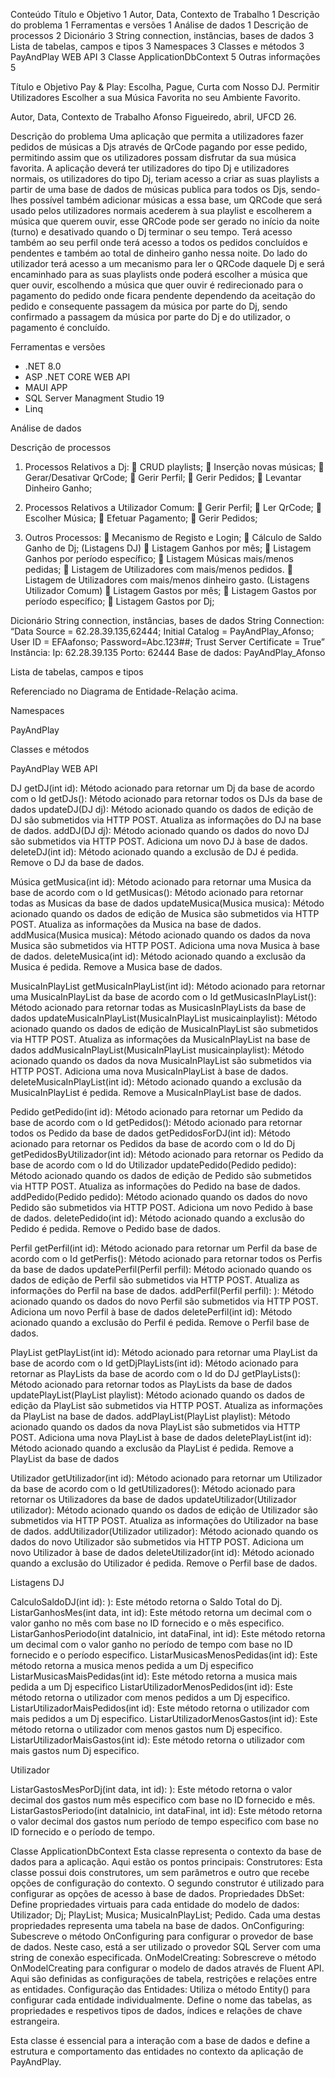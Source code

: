 Conteúdo
Título e Objetivo	1
Autor, Data, Contexto de Trabalho	1
Descrição do problema	1
Ferramentas e versões	1
Análise de dados	1
Descrição de processos	2
Dicionário	3
String connection, instâncias, bases de dados	3
Lista de tabelas, campos e tipos	3
Namespaces	3
Classes e métodos	3
PayAndPlay WEB API	3
Classe ApplicationDbContext	5
Outras informações	5


Título e Objetivo
Pay & Play: Escolha, Pague, Curta com Nosso DJ.
Permitir Utilizadores Escolher a sua Música Favorita no seu Ambiente Favorito.

Autor, Data, Contexto de Trabalho
Afonso Figueiredo, abril, UFCD 26.

Descrição do problema
Uma aplicação que permita a utilizadores fazer pedidos de músicas a Djs através de QrCode pagando por esse pedido, permitindo assim que os utilizadores possam disfrutar da sua música favorita. A aplicação deverá ter utilizadores do tipo Dj e utilizadores normais, os utilizadores do tipo Dj, teriam acesso a criar as suas playlists a partir de uma base de dados de músicas publica para todos os Djs, sendo-lhes possível também adicionar músicas a essa base, um QRCode que será usado pelos utilizadores normais acederem à sua playlist e escolherem a música que querem ouvir, esse QRCode pode ser gerado no início da noite (turno) e desativado quando o Dj terminar o seu tempo. Terá acesso também ao seu perfil onde terá acesso a todos os pedidos concluídos e pendentes e também ao total de dinheiro ganho nessa noite. Do lado do utilizador terá acesso a um mecanismo para ler o QRCode daquele Dj e será encaminhado para as suas playlists onde poderá escolher a música que quer ouvir, escolhendo a música que quer ouvir é redirecionado para o pagamento do pedido onde ficara pendente dependendo da aceitação do pedido e consequente passagem da música por parte do Dj, sendo confirmado a passagem da música por parte do Dj e do utilizador, o pagamento é concluído.

Ferramentas e versões
-	.NET 8.0
-	ASP .NET CORE WEB API
-	MAUI APP
-	SQL Server Managment Studio 19
-	Linq

Análise de dados

 
Descrição de processos
1.	Processos Relativos a Dj:
	CRUD playlists;
	Inserção novas músicas;
	Gerar/Desativar QrCode; 
	Gerir Perfil;
	Gerir Pedidos;
	Levantar Dinheiro Ganho;

 
2.	Processos Relativos a Utilizador Comum:
	Gerir Perfil;
	Ler QrCode;
	Escolher Música;
	Efetuar Pagamento;
	Gerir Pedidos;


3.	Outros Processos:
	Mecanismo de Registo e Login;
	Cálculo de Saldo Ganho de Dj;
(Listagens DJ)
	Listagem Ganhos por mês;
	Listagem Ganhos por período específico;
	Listagem Músicas mais/menos pedidas;
	Listagem de Utilizadores com mais/menos pedidos.
	Listagem de Utilizadores com mais/menos dinheiro gasto.
(Listagens Utilizador Comum)
	Listagem Gastos por mês;
	Listagem Gastos por período específico;
	Listagem Gastos por Dj;


Dicionário
String connection, instâncias, bases de dados
String Connection: 
“Data Source = 62.28.39.135,62444;
Initial Catalog = PayAndPlay_Afonso;
User ID = EFAafonso;
Password=Abc.123##;
Trust Server Certificate = True”
Instância:
Ip: 62.28.39.135
Porto: 62444
Base de dados: PayAndPlay_Afonso

 
Lista de tabelas, campos e tipos

Referenciado no Diagrama de Entidade-Relação acima.

Namespaces

PayAndPlay

Classes e métodos


PayAndPlay WEB API

DJ
getDJ(int id): Método acionado para retornar um Dj da base de acordo com o Id
getDJs(): Método acionado para retornar todos os DJs da base de dados
updateDJ(DJ dj): Método acionado quando os dados de edição de DJ são submetidos via HTTP POST. Atualiza as informações do DJ na base de dados. 
addDJ(DJ dj): Método acionado quando os dados do novo DJ são submetidos via HTTP POST. Adiciona um novo DJ à base de dados. 
deleteDJ(int id): Método acionado quando a exclusão de DJ é pedida. Remove o DJ da base de dados. 

Música
getMusica(int id): Método acionado para retornar uma Musica da base de acordo com o Id
getMusicas(): Método acionado para retornar todas as Musicas da base de dados
updateMusica(Musica musica): Método acionado quando os dados de edição de Musica são submetidos via HTTP POST. Atualiza as informações da Musica na base de dados.
addMusica(Musica musica): Método acionado quando os dados da nova Musica são submetidos via HTTP POST. Adiciona uma nova Musica à base de dados. 
deleteMusica(int id): Método acionado quando a exclusão da Musica é pedida. Remove a Musica base de dados. 

MusicaInPlayList
getMusicaInPlayList(int id): Método acionado para retornar uma MusicaInPlayList da base de acordo com o Id
getMusicasInPlayList(): Método acionado para retornar todas as MusicasInPlayLists da base de dados
updateMusicaInPlayList(MusicaInPlayList musicainplaylist): Método acionado quando os dados de edição de MusicaInPlayList são submetidos via HTTP POST. Atualiza as informações da MusicaInPlayList na base de dados
addMusicaInPlayList(MusicaInPlayList musicainplaylist): Método acionado quando os dados da nova MusicaInPlayList são submetidos via HTTP POST. Adiciona uma nova MusicaInPlayList à base de dados. 
deleteMusicaInPlayList(int id): Método acionado quando a exclusão da MusicaInPlayList é pedida. Remove a MusicaInPlayList base de dados. 

Pedido
getPedido(int id): Método acionado para retornar um Pedido da base de acordo com o Id
getPedidos(): Método acionado para retornar todos os Pedido da base de dados
getPedidosForDJ(int id): Método acionado para retornar os Pedidos da base de acordo com o Id do Dj
getPedidosByUtilizador(int id): Método acionado para retornar os Pedido da base de acordo com o Id do Utilizador
updatePedido(Pedido pedido): Método acionado quando os dados de edição de Pedido são submetidos via HTTP POST. Atualiza as informações do Pedido na base de dados.
addPedido(Pedido pedido): Método acionado quando os dados do novo Pedido são submetidos via HTTP POST. Adiciona um novo Pedido à base de dados. 
deletePedido(int id): Método acionado quando a exclusão do Pedido é pedida. Remove o Pedido base de dados. 

Perfil
getPerfil(int id): Método acionado para retornar um Perfil da base de acordo com o Id
getPerfis(): Método acionado para retornar todos os Perfis da base de dados
updatePerfil(Perfil perfil): Método acionado quando os dados de edição de Perfil são submetidos via HTTP POST. Atualiza as informações do Perfil na base de dados.
addPerfil(Perfil perfil): ): Método acionado quando os dados do novo Perfil são submetidos via HTTP POST. Adiciona um novo Perfil à base de dados
deletePerfil(int id): Método acionado quando a exclusão do Perfil é pedida. Remove o Perfil base de dados. 

PlayList
getPlayList(int id): Método acionado para retornar uma PlayList da base de acordo com o Id
getDjPlayLists(int id): Método acionado para retornar as PlayLists da base de acordo com o Id do DJ
getPlayLists(): Método acionado para retornar todos as PlayLists da base de dados
updatePlayList(PlayList playlist): Método acionado quando os dados de edição da PlayList são submetidos via HTTP POST. Atualiza as informações da PlayList na base de dados.
addPlayList(PlayList playlist): Método acionado quando os dados da nova PlayList são submetidos via HTTP POST. Adiciona uma nova PlayList à base de dados
deletePlayList(int id): Método acionado quando a exclusão da PlayList é pedida. Remove a PlayList da  base de dados

Utilizador
getUtilizador(int id): Método acionado para retornar um Utilizador da base de acordo com o Id
getUtilizadores(): Método acionado para retornar os Utilizadores da base de dados
updateUtilizador(Utilizador utilizador): Método acionado quando os dados de edição de Utilizador são submetidos via HTTP POST. Atualiza as informações do Utilizador na base de dados.
addUtilizador(Utilizador utilizador): Método acionado quando os dados do novo Utilizador são submetidos via HTTP POST. Adiciona um novo Utilizador à base de dados
deleteUtilizador(int id): Método acionado quando a exclusão do Utilizador é pedida. Remove o Perfil base de dados. 


Listagens
DJ

CalculoSaldoDJ(int id): ): Este método retorna o Saldo Total do Dj.
ListarGanhosMes(int data, int id): Este método retorna um decimal com o valor ganho no mês com base no ID fornecido e o mês especifico.
ListarGanhosPeriodo(int dataInicio, int dataFinal, int id): Este método retorna um decimal com o valor ganho no período de tempo com base no ID fornecido e o período especifico.
ListarMusicasMenosPedidas(int id): Este método retorna a musica menos pedida a um Dj especifico
ListarMusicasMaisPedidas(int id): Este método retorna a musica mais pedida a um Dj especifico
ListarUtilizadorMenosPedidos(int id): Este método retorna o utilizador com menos pedidos a um Dj especifico.
ListarUtilizadorMaisPedidos(int id): Este método retorna o utilizador com mais pedidos a um Dj especifico.
ListarUtilizadorMenosGastos(int id): Este método retorna o utilizador com menos gastos num Dj especifico.
ListarUtilizadorMaisGastos(int id): Este método retorna o utilizador com mais gastos num Dj especifico.

Utilizador

ListarGastosMesPorDj(int data, int id): ): Este método retorna o valor decimal dos gastos num mês especifico com base no ID fornecido e mês.
ListarGastosPeriodo(int dataInicio, int dataFinal, int id): Este método retorna o valor decimal dos gastos num período de tempo especifico com base no ID fornecido e o período de tempo.


Classe ApplicationDbContext
Esta classe representa o contexto da base de dados para a aplicação. Aqui estão os pontos principais: 
Construtores: Esta classe possui dois construtores, um sem parâmetros e outro que recebe opções de configuração do contexto. O segundo construtor é utilizado para configurar as opções de acesso à base de dados. 
Propriedades DbSet: Define propriedades virtuais para cada entidade do modelo de dados: Utilizador; Dj; PlayList; Musica; MusicaInPlayList; Pedido. Cada uma destas propriedades representa uma tabela na base de dados. 
OnConfiguring: Subescreve o método OnConfiguring para configurar o provedor de base de dados. Neste caso, está a ser utilizado o provedor SQL Server com uma string de conexão especificada. 
OnModelCreating: Sobrescreve o método OnModelCreating para configurar o modelo de dados através de Fluent API. Aqui são definidas as configurações de tabela, restrições e relações entre as entidades. 
Configuração das Entidades: Utiliza o método Entity() para configurar cada entidade individualmente. Define o nome das tabelas, as propriedades e respetivos tipos de dados, índices e relações de chave estrangeira. 

Esta classe é essencial para a interação com a base de dados e define a estrutura e comportamento das entidades no contexto da aplicação de PayAndPlay. 
